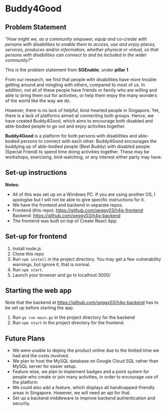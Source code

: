 # Buddy4Good

## Problem Statement 

*"How might we, as a community empower, equip and co-create with persons with disabilities to enable them to access, use and enjoy places, services, produces and/or information, whether physical or virtual, so that persons with disabilities can connect to and be included in the wider community?"*

This is the problem statement from **SGEnable**, under **pillar 1**

From our research, we find that people with disabilities have more trouble getting around and mingling with others, compared to most of us. In addition, not all of these people have friends or family who are willing and able to bring them out for activities, or help them enjoy the many wonders of the world like the way we do.

However, there is no lack of helpful, kind-hearted people in Singapore. Yet, there is a lack of platforms aimed at connecting both groups. Hence, we have created Buddy4Good, which aims to encourage both disabled and able-bodied people to go out and enjoy activities together.

**Buddy4Good** is a platform for both persons with disabilities and able-bodied persons to connect with each other. Buddy4Good encourages the buddying up of able-bodied people (Best Buddy) with disabled people (Special Friend) to spend time doing activities together. These may be workshops, exercising, bird-watching, or any interest either party may have.

## Set-up instructions 
**Notes:**

- All of this was set up on a Windows PC. If you are using another OS, I apologise but I will not be able to give specific instructions for it.
- We have the frontend and backend in separate repos.
- Frontend (this repo): https://github.com/oeggy03/h4g-frontend Backend: https://github.com/oeggy03/h4g-backend
- The frontend was built on top of Create React App.

## Set-up for frontend

1. Install node.js
2. Clone this repo
3. Run ```npm install``` in the project directory. You may get a few vulnerability warnings, but ignore it, that is normal.
4. Run ```npm start```.
5. Launch your browser and go to localhost:3000/


## Starting the web app
Note that the backend at https://github.com/oeggy03/h4g-backend has to be set up before starting the app.

1. Run `go run main.go` in the project directory for the backend
2. Run `npm start` in the project directory for the frontend



## Future Plans

- We were unable to deploy the product online due to the limited time we had and the costs involved.
- We plan to host the MySQL database on Google Cloud SQL rather than MySQL server for easier setup.
- Feature wise, we plan to implement badges and a point system for people who create or join many activities, in order to encourage use of the platform
- We could also add a feature, which displays all handicapped-friendly areas in Singapore. However, we will need an api for that.
- Set up a backend middleware to improve backend authentication and security.
